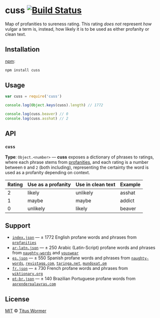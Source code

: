 # cuss [![Build Status][travis-badge]][travis]

Map of profanities to sureness rating.
This rating _does not_ represent _how_ vulgar a term is, instead, how
likely it is to be used as either profanity or clean text.

## Installation

[npm][]:

```bash
npm install cuss
```

## Usage

```js
var cuss = require('cuss')

console.log(Object.keys(cuss).length) // 1772

console.log(cuss.beaver) // 0
console.log(cuss.asshat) // 2
```

## API

### `cuss`

**Type**: `Object.<number>` — **cuss** exposes a dictionary
of phrases to ratings, where each phrase stems from [profanities][],
and each rating is a number between `0` and `2` (both including),
representing the certainty the word is used as a profanity depending
on context.

| Rating | Use as a profanity | Use in clean text | Example |
| ------ | ------------------ | ----------------- | ------- |
| 2      | likely             | unlikely          | asshat  |
| 1      | maybe              | maybe             | addict  |
| 0      | unlikely           | likely            | beaver  |

## Support

*   [`index.json`](index.json) — ± 1772 English profane words and phrases from
    [`profanities`][profanities]
*   [`ar-latn.json`](ar-latn.json) — ± 250 Arabic (Latin-Script) profane words
    and phrases from [`naughty-words`][ar-source-naughty-words] and
    [`youswear`][ar-source-youswear]
*   [`es.json`](es.json) — ± 550 Spanish profane words and phrases from
    [`naughty-words`][es-source-naughty-words],
    [`revistagq.com`][es-source-revistagq], [`taringa.net`][es-source-taringa],
    [`mundoxat.om`][es-source-mundoxat]
*   [`fr.json`](fr.json) — ± 730 French profane words and phrases from
    [`wiktionary.org`][fr-source]
*   [`pt-br.json`](pt-br.json) — ± 140 Brazilian Portuguese profane words from
    [`aprenderpalavras.com`][pt-br-source]

## License

[MIT][license] © [Titus Wormer][author]

<!-- Definitions -->

[travis-badge]: https://img.shields.io/travis/words/cuss.svg

[travis]: https://travis-ci.org/words/cuss

[npm]: https://docs.npmjs.com/cli/install

[license]: license

[author]: http://wooorm.com

[profanities]: https://github.com/words/profanities

[fr-source]: https://fr.wiktionary.org/wiki/Cat%C3%A9gorie:Insultes_en_fran%C3%A7ais

[ar-source-naughty-words]: https://github.com/LDNOOBW/List-of-Dirty-Naughty-Obscene-and-Otherwise-Bad-Words/blob/master/ar

[ar-source-youswear]: http://www.youswear.com/index.asp?language=Arabic

[es-source-taringa]: https://www.taringa.net/posts/info/7253513/Listado-de-vulgarismos-y-malas-palabras-en-espanol.htm

[es-source-mundoxat]: https://www.mundoxat.com/foro/showthread.php?301-Lista-de-palabras-MALAS-Necesito-AYUDA%21

[es-source-naughty-words]: https://github.com/LDNOOBW/List-of-Dirty-Naughty-Obscene-and-Otherwise-Bad-Words/blob/master/es

[es-source-revistagq]: https://www.revistagq.com/la-buena-vida/articulos/221-insultos-en-castellano-que-deberias-saber/19728

[pt-br-source]: https://aprenderpalavras.com/lista-de-palavroes-xingamentos-e-girias/
